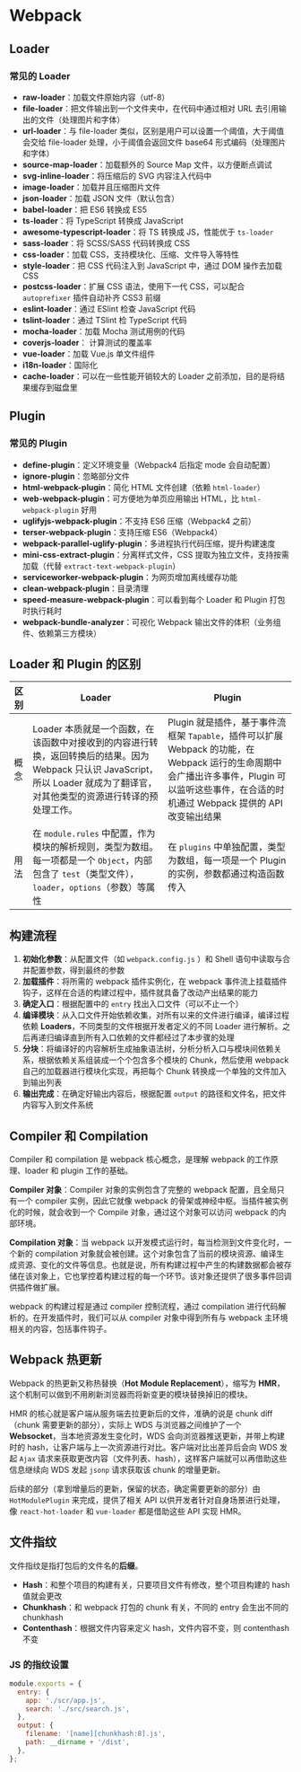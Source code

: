 # Webpack

## Loader

### 常见的 Loader

- **raw-loader**：加载文件原始内容（utf-8）
- **file-loader**：把文件输出到一个文件夹中，在代码中通过相对 URL 去引用输出的文件（处理图片和字体）
- **url-loader**：与 file-loader 类似，区别是用户可以设置一个阈值，大于阈值会交给 file-loader 处理，小于阈值会返回文件 base64 形式编码（处理图片和字体）
- **source-map-loader**：加载额外的 Source Map 文件，以方便断点调试
- **svg-inline-loader**：将压缩后的 SVG 内容注入代码中
- **image-loader**：加载并且压缩图片文件
- **json-loader**：加载 JSON 文件（默认包含）
- **babel-loader**：把 ES6 转换成 ES5
- **ts-loader**：将 TypeScript 转换成 JavaScript
- **awesome-typescript-loader**：将 TS 转换成 JS，性能优于 `ts-loader`
- **sass-loader**：将 SCSS/SASS 代码转换成 CSS
- **css-loader**：加载 CSS，支持模块化、压缩、文件导入等特性
- **style-loader**：把 CSS 代码注入到 JavaScript 中，通过 DOM 操作去加载 CSS
- **postcss-loader**：扩展 CSS 语法，使用下一代 CSS，可以配合 `autoprefixer` 插件自动补齐 CSS3 前缀
- **eslint-loader**：通过 ESlint 检查 JavaScript 代码
- **tslint-loader**：通过 TSlint 检 TypeScript 代码
- **mocha-loader**：加载 Mocha 测试用例的代码
- **coverjs-loader**： 计算测试的覆盖率
- **vue-loader**：加载 Vue.js 单文件组件
- **i18n-loader**：国际化
- **cache-loader**：可以在一些性能开销较大的 Loader 之前添加，目的是将结果缓存到磁盘里

## Plugin

### 常见的 Plugin

- **define-plugin**：定义环境变量（Webpack4 后指定 mode 会自动配置）
- **ignore-plugin**：忽略部分文件
- **html-webpack-plugin**：简化 HTML 文件创建（依赖 `html-loader`）
- **web-webpack-plugin**：可方便地为单页应用输出 HTML，比 `html-webpack-plugin` 好用
- **uglifyjs-webpack-plugin**：不支持 ES6 压缩（Webpack4 之前）
- **terser-webpack-plugin**：支持压缩 ES6（Webpack4）
- **webpack-parallel-uglify-plugin**：多进程执行代码压缩，提升构建速度
- **mini-css-extract-plugin**：分离样式文件，CSS 提取为独立文件，支持按需加载（代替 `extract-text-webpack-plugin`）
- **serviceworker-webpack-plugin**：为网页增加离线缓存功能
- **clean-webpack-plugin**：目录清理
- **speed-measure-webpack-plugin**：可以看到每个 Loader 和 Plugin 打包时执行耗时
- **webpack-bundle-analyzer**：可视化 Webpack 输出文件的体积（业务组件、依赖第三方模块）

## Loader 和 Plugin 的区别

| 区别 | Loader                                                                                                                                                                          | Plugin                                                                                                                                                                                         |
| ---- | ------------------------------------------------------------------------------------------------------------------------------------------------------------------------------- | ---------------------------------------------------------------------------------------------------------------------------------------------------------------------------------------------- |
| 概念 | Loader 本质就是一个函数，在该函数中对接收到的内容进行转换，返回转换后的结果。因为 Webpack 只认识 JavaScript，所以 Loader 就成为了翻译官，对其他类型的资源进行转译的预处理工作。 | Plugin 就是插件，基于事件流框架 `Tapable`，插件可以扩展 Webpack 的功能，在 Webpack 运行的生命周期中会广播出许多事件，Plugin 可以监听这些事件，在合适的时机通过 Webpack 提供的 API 改变输出结果 |
| 用法 | 在 `module.rules` 中配置，作为模块的解析规则，类型为数组。每一项都是一个 `Object`，内部包含了 `test`（类型文件），`loader`，`options`（参数）等属性                             | 在 `plugins` 中单独配置，类型为数组，每一项是一个 Plugin 的实例，参数都通过构造函数传入                                                                                                        |

## 构建流程

1. **初始化参数**：从配置文件（如 `webpack.config.js` ）和 Shell 语句中读取与合并配置参数，得到最终的参数
2. **加载插件**：将所需的 webpack 插件实例化，在 webpack 事件流上挂载插件钩子，这样在合适的构建过程中，插件就具备了改动产出结果的能力
3. **确定入口**：根据配置中的 `entry` 找出入口文件（可以不止一个）
4. **编译模块**：从入口文件开始依赖收集，对所有以来的文件进行编译，编译过程依赖 **Loaders**，不同类型的文件根据开发者定义的不同 Loader 进行解析。之后再递归编译直到所有入口依赖的文件都经过了本步骤的处理
5. **分块**：将编译好的内容解析生成抽象语法树，分析分析入口与模块间依赖关系，根据依赖关系组装成一个个包含多个模块的 Chunk，然后使用 webpack 自己的加载器进行模块化实现，再把每个 Chunk 转换成一个单独的文件加入到输出列表
6. **输出完成**：在确定好输出内容后，根据配置 `output` 的路径和文件名，把文件内容写入到文件系统

## Compiler 和 Compilation

Compiler 和 compilation 是 webpack 核心概念，是理解 webpack 的工作原理、loader 和 plugin 工作的基础。

**Compiler 对象**：Compiler 对象的实例包含了完整的 webpack 配置，且全局只有一个 compiler 实例，因此它就像 webpack 的骨架或神经中枢。当插件被实例化的时候，就会收到一个 Compile 对象，通过这个对象可以访问 webpack 的内部环境。

**Compilation 对象**：当 webpack 以开发模式运行时，每当检测到文件变化时，一个新的 compilation 对象就会被创建。这个对象包含了当前的模块资源、编译生成资源、变化的文件等信息。也就是说，所有构建过程中产生的构建数据都会被存储在该对象上，它也掌控着构建过程的每一个环节。该对象还提供了很多事件回调供插件做扩展。

webpack 的构建过程是通过 compiler 控制流程，通过 compilation 进行代码解析的。在开发插件时，我们可以从 compiler 对象中得到所有与 webpack 主环境相关的内容，包括事件钩子。

## Webpack 热更新

Webpack 的热更新又称热替换（**Hot Module Replacement**），缩写为 **HMR**，这个机制可以做到不用刷新浏览器而将新变更的模块替换掉旧的模块。

HMR 的核心就是客户端从服务端去拉更新后的文件，准确的说是 chunk diff（chunk 需要更新的部分），实际上 WDS 与浏览器之间维护了一个 **Websocket**，当本地资源发生变化时，WDS 会向浏览器推送更新，并带上构建时的 hash，让客户端与上一次资源进行对比。客户端对比出差异后会向 WDS 发起 `Ajax` 请求来获取更改内容（文件列表、hash），这样客户端就可以再借助这些信息继续向 WDS 发起 `jsonp` 请求获取该 chunk 的增量更新。

后续的部分（拿到增量后的更新，保留的状态，确定需要更新的部分）由 `HotModulePlugin` 来完成，提供了相关 API 以供开发者针对自身场景进行处理，像 `react-hot-loader` 和 `vue-loader` 都是借助这些 API 实现 HMR。

## 文件指纹

文件指纹是指打包后的文件名的**后缀**。

- **Hash**：和整个项目的构建有关，只要项目文件有修改，整个项目构建的 hash 值就会更改
- **Chunkhash**：和 webpack 打包的 chunk 有关，不同的 entry 会生出不同的 chunkhash
- **Contenthash**：根据文件内容来定义 hash，文件内容不变，则 contenthash 不变

### JS 的指纹设置

```js
module.exports = {
  entry: {
    app: './scr/app.js',
    search: './src/search.js',
  },
  output: {
    filename: '[name][chunkhash:8].js',
    path: __dirname + '/dist',
  },
};
```

